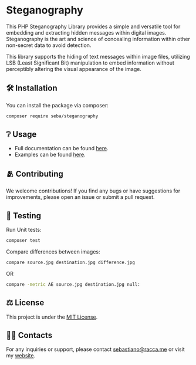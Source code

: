 # Steganography
This PHP Steganography Library provides a simple and versatile tool for embedding and extracting hidden messages within digital images. Steganography is the art and science of concealing information within other non-secret data to avoid detection.

This library supports the hiding of text messages within image files, utilizing LSB (Least Significant Bit) manipulation to embed information without perceptibly altering the visual appearance of the image.


## 🛠 Installation
You can install the package via composer:
```bash
composer require seba/steganography
```

## ❔ Usage
* Full documentation can be found [here](https://steganography.racca.me).
* Examples can be found [here](examples/).

## 🫂 Contributing
We welcome contributions! If you find any bugs or have suggestions for improvements, please open an issue or submit a pull request.

## 📝 Testing

Run Unit tests:
```bash
composer test
```

Compare differences between images:
```bash
compare source.jpg destination.jpg difference.jpg
```
OR
```bash
compare -metric AE source.jpg destination.jpg null:
```

## ⚖️ License
This project is under the [MIT License](LICENSE).

## 🧑‍💻 Contacts
For any inquiries or support, please contact sebastiano@racca.me or visit my [website](https://racca.me/contacts).
